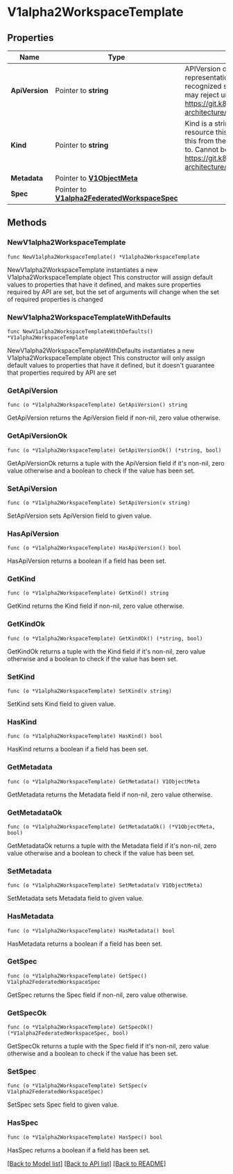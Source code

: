 # V1alpha2WorkspaceTemplate

## Properties

Name | Type | Description | Notes
------------ | ------------- | ------------- | -------------
**ApiVersion** | Pointer to **string** | APIVersion defines the versioned schema of this representation of an object. Servers should convert recognized schemas to the latest internal value, and may reject unrecognized values. More info: https://git.k8s.io/community/contributors/devel/sig-architecture/api-conventions.md#resources | [optional] 
**Kind** | Pointer to **string** | Kind is a string value representing the REST resource this object represents. Servers may infer this from the endpoint the client submits requests to. Cannot be updated. In CamelCase. More info: https://git.k8s.io/community/contributors/devel/sig-architecture/api-conventions.md#types-kinds | [optional] 
**Metadata** | Pointer to [**V1ObjectMeta**](V1ObjectMeta.md) |  | [optional] 
**Spec** | Pointer to [**V1alpha2FederatedWorkspaceSpec**](V1alpha2FederatedWorkspaceSpec.md) |  | [optional] 

## Methods

### NewV1alpha2WorkspaceTemplate

`func NewV1alpha2WorkspaceTemplate() *V1alpha2WorkspaceTemplate`

NewV1alpha2WorkspaceTemplate instantiates a new V1alpha2WorkspaceTemplate object
This constructor will assign default values to properties that have it defined,
and makes sure properties required by API are set, but the set of arguments
will change when the set of required properties is changed

### NewV1alpha2WorkspaceTemplateWithDefaults

`func NewV1alpha2WorkspaceTemplateWithDefaults() *V1alpha2WorkspaceTemplate`

NewV1alpha2WorkspaceTemplateWithDefaults instantiates a new V1alpha2WorkspaceTemplate object
This constructor will only assign default values to properties that have it defined,
but it doesn't guarantee that properties required by API are set

### GetApiVersion

`func (o *V1alpha2WorkspaceTemplate) GetApiVersion() string`

GetApiVersion returns the ApiVersion field if non-nil, zero value otherwise.

### GetApiVersionOk

`func (o *V1alpha2WorkspaceTemplate) GetApiVersionOk() (*string, bool)`

GetApiVersionOk returns a tuple with the ApiVersion field if it's non-nil, zero value otherwise
and a boolean to check if the value has been set.

### SetApiVersion

`func (o *V1alpha2WorkspaceTemplate) SetApiVersion(v string)`

SetApiVersion sets ApiVersion field to given value.

### HasApiVersion

`func (o *V1alpha2WorkspaceTemplate) HasApiVersion() bool`

HasApiVersion returns a boolean if a field has been set.

### GetKind

`func (o *V1alpha2WorkspaceTemplate) GetKind() string`

GetKind returns the Kind field if non-nil, zero value otherwise.

### GetKindOk

`func (o *V1alpha2WorkspaceTemplate) GetKindOk() (*string, bool)`

GetKindOk returns a tuple with the Kind field if it's non-nil, zero value otherwise
and a boolean to check if the value has been set.

### SetKind

`func (o *V1alpha2WorkspaceTemplate) SetKind(v string)`

SetKind sets Kind field to given value.

### HasKind

`func (o *V1alpha2WorkspaceTemplate) HasKind() bool`

HasKind returns a boolean if a field has been set.

### GetMetadata

`func (o *V1alpha2WorkspaceTemplate) GetMetadata() V1ObjectMeta`

GetMetadata returns the Metadata field if non-nil, zero value otherwise.

### GetMetadataOk

`func (o *V1alpha2WorkspaceTemplate) GetMetadataOk() (*V1ObjectMeta, bool)`

GetMetadataOk returns a tuple with the Metadata field if it's non-nil, zero value otherwise
and a boolean to check if the value has been set.

### SetMetadata

`func (o *V1alpha2WorkspaceTemplate) SetMetadata(v V1ObjectMeta)`

SetMetadata sets Metadata field to given value.

### HasMetadata

`func (o *V1alpha2WorkspaceTemplate) HasMetadata() bool`

HasMetadata returns a boolean if a field has been set.

### GetSpec

`func (o *V1alpha2WorkspaceTemplate) GetSpec() V1alpha2FederatedWorkspaceSpec`

GetSpec returns the Spec field if non-nil, zero value otherwise.

### GetSpecOk

`func (o *V1alpha2WorkspaceTemplate) GetSpecOk() (*V1alpha2FederatedWorkspaceSpec, bool)`

GetSpecOk returns a tuple with the Spec field if it's non-nil, zero value otherwise
and a boolean to check if the value has been set.

### SetSpec

`func (o *V1alpha2WorkspaceTemplate) SetSpec(v V1alpha2FederatedWorkspaceSpec)`

SetSpec sets Spec field to given value.

### HasSpec

`func (o *V1alpha2WorkspaceTemplate) HasSpec() bool`

HasSpec returns a boolean if a field has been set.


[[Back to Model list]](../README.md#documentation-for-models) [[Back to API list]](../README.md#documentation-for-api-endpoints) [[Back to README]](../README.md)


